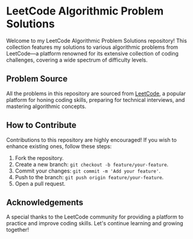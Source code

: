 # LeetCode Algorithmic Problem Solutions

Welcome to my LeetCode Algorithmic Problem Solutions repository! 
This collection features my solutions to various algorithmic problems from LeetCode—a platform renowned for its extensive collection of coding challenges, covering a wide spectrum of difficulty levels.


## Problem Source

All the problems in this repository are sourced from [LeetCode](https://leetcode.com/problemset/all/), a popular platform for honing coding skills, preparing for technical interviews, and mastering algorithmic concepts.


## How to Contribute

Contributions to this repository are highly encouraged! If you wish to enhance existing ones, follow these steps:

1. Fork the repository.
2. Create a new branch: `git checkout -b feature/your-feature`.
3. Commit your changes: `git commit -m 'Add your feature'`.
4. Push to the branch: `git push origin feature/your-feature`.
5. Open a pull request.


## Acknowledgements

A special thanks to the LeetCode community for providing a platform to practice and improve coding skills. Let's continue learning and growing together!
